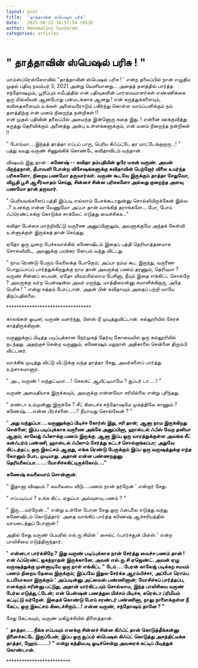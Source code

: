 ```yaml
---
layout: post
title:  "தாத்தாவின் ஸ்பெஷல் பரிசு"
date:   2025-06-22 16:57:54 +0530
author: Hemamalini Sundaram
categories: articles
---
```


#  \" தாத்தாவின் ஸ்பெஷல் பரிசு ! \" 

மாம்ஸ்ப்ரெஸ்ஸோவில் \"தாத்தாவின் ஸ்பெஷல் பரிசு ! \' என்ற தலைப்பில் நான் எழுதிய முதல்
பதிவு நவம்பர் 3, 2021 அன்று வெளியானது\... அதைத் தளத்தில் பார்த்த சந்தோஷமும்,
பூரிப்பும் சமீபத்தில் என் பதிவுகளின் பார்வையாளர்கள் எண்ணிக்கை ஒரு மில்லியன் ஆனபோது
பன்மடங்காக ஆனது ! என் கருத்துக்களையும், கவிதைகளையும் உங்கள் அனைவரோடும் பகிர்ந்து
கொள்ள வாய்ப்பளிக்கும் நம் தளத்திற்கு என் மனம் நிறைந்த நன்றிகள் !!\
என் முதல் பதிவின் தலைப்பில் அமைந்த இன்னொரு கதை இது. ! என்னை ஊக்குவித்து கருத்து
தெரிவிக்கும் அனைத்து அன்பு உள்ளங்களுக்கும், என் மனம் நிறைந்த நன்றிகள் !!

" போம்மா....இந்தத் தாத்தா எப்பப் பாரு, பெரிய கிஃப்ட்டே தர மாட்டேங்குறாரு...! "
பத்து வயது வருண் சிணுங்கிக் கொண்டே கவிதாவிடம் வந்தான்.

விஷயம் இது தான் : **கணேஷ் -- கவிதா தம்பதியின் ஒரே மகன் வருண். அவன் பிறந்தநாள்,
தீபாவளி போன்ற விசேஷங்களுக்கு கவிதாவின் பெற்றோர் விலை உயர்ந்த பரிசுகளோ, நிறைய பணமோ
தருவார்கள். வருண் கூடவே இருக்கும் தாத்தா சேதுவோ, வியூதி பூசி ஆசீர்வாதம் செய்து,
சின்னச் சின்ன பரிசுகளோ அல்லது குறைந்த அளவு பணமோ தான் தருவார்.**

" பெரியவங்களைப் பத்தி இப்படி எல்லாம் பேசக்கூடாதுன்னு சொல்லியிருக்கேன் இல்ல ..? உனக்கு
என்ன வேணுமோ அப்பா தான் வாங்கித் தராங்களே....போ, போய் ஃப்ரெண்ட்சுக்கு கொடுக்க சாக்லேட்
எடுத்து வைச்சிக்க..."

கவிதா பேச்சை மாற்றிவிட்டு வருணை அனுப்பினாலும், அவளுக்குமே அந்தக் கேள்வி உள்ளுக்குள்
இருக்கத் தான் செய்தது.

ஏதோ ஒரு முறை பேச்சுவாக்கில் கணேஷிடம் இதைப் பத்தி தெரியாத்தனமாக சொல்லிவிட,
அவனுக்கு பயங்கர கோபம் வந்து விட்டது.

" நாம ரெண்டு பேரும் வேலைக்கு போறோம்; அப்பா நம்ம கூட இருந்து, வருணை பொறுப்பாப்ப்
பார்த்துக்கிறதுக்கு நாம தான் அவருக்கு பணம் தரணும், தெரியுமா ? வருண் சின்னப் பையன்,
ஏதோ விவரமில்லாம பேசினா, நீயும் இதை எங்கிட்ட சொல்றே ? அவருக்கு வர்ற பென்ஷன்ல அவர்
மருந்து, மாத்திரைன்னு சமாளிக்கிறாரு, அதே பெரிசு ! " என்று சத்தம் போட்டான். அதன்
பின் கவிதாவும் அதைப் பற்றி வாயே திறப்பதில்லை.

\*\*\*\*\*\*\*\*\*\*\*\*\*\*\*\*\*\*\*\*\*\*\*\*\*\*\*\*\*\*\*\*\*

காலங்கள் ஓடின; வருண் வளர்ந்து, பிளஸ் டூ முடித்துவிட்டான். கல்லூரியில் சேரக்
காத்திருக்கிறான்.

வருணுக்குப் பிடித்த படிப்புக்கான நேர்முகத் தேர்வு கோவையில் ஒரு கல்லூரியில் நடந்தது.
அதற்குச் சென்ற வருணும், கணேஷும் மறுநாள் அதிகாலை சென்னை திரும்பி விட்டனர்.

வாக்கிங் முடித்து விட்டு வீட்டுக்கு வந்த தாத்தா சேது, அவர்களைப் பார்த்து உற்சாகமானார்.

" அட, வருண் ! வந்துட்டியா....! செலக்ட் ஆயிட்டியாமே ? சூப்பர் டா.....! "

வருண் அமைதியாக இருக்கவும், அவருக்கு என்னவோ சரியில்லை என்று புரிந்தது.

" ஏண்டா உம்முன்னு இருக்கே ? சீட் கிடைச்ச சந்தோஷமே முகத்திலே காணும் ? கணேஷ்.....என்ன
பிரச்சனை......? நீயாவது சொல்லேன் ? "

" **அது வந்துப்பா....வருணுக்குப் பிடிச்ச கோர்ஸ் இது, சரி தான்; ஆனா நாம இருக்கிறது
சென்னை; இப்ப படிப்புக்காக வருணை அங்கே அனுப்பினா, ஹாஸ்டல் ஃபீஸ் வேற தனியா ஆகும்;
காலேஜ் ஃபீஸுக்கு பணம் இருக்கு. ஆனா இப்ப ஒரு வாரத்துக்குள்ள அவங்க சீட் கன்ஃபர்ம் பண்ணி,
ஹாஸ்டல் ஃபீஸும் சேர்த்து கட்டச் சொல்றாங்கப்பா; அதுவே கிட்டத்தட்ட ஒரு இலட்சம் ஆகுது, எங்க
ரெண்டு பேருக்கும் இப்ப ஒரு வருஷத்துக்கு எந்த லோனும் போட முடியாது. அதான் என்ன
பண்ணறதுனு தெரியலைப்பா.......யோசிச்சுகிட்டிருக்கோம்...."**

**கணேஷ் கவலையாய் சொன்னான்.**

" இதானா விஷயம் ? கவலையை விடு....பணம் நான் தர்றேன் ' என்றார் சேது.

" எப்படிப்பா ? உங்க கிட்ட ஏதுப்பா அவ்வுளவு பணம் ? "

" இரு....வர்றேன்..." என்று உள்ளே போன சேது ஒரு ஃபைலை எடுத்து வந்து, கணேஷிடம்
கொடுத்தார். அதை வாங்கிப் பார்த்த கணேஷ் ஆச்சரியத்தில் வாயடைத்துப் போனான் !

அதில் சேது வருண் பெயரில் எல்.ஐ.சியின் ' சைல்ட் ஃபார்ச்சூன் பிளஸ் ' என்ற பாலிசியை
எடுத்திருந்தார்.

" **என்னடா பார்க்கிறே ? இது வருண் படிப்புக்காக நான் சேர்த்து வைச்ச பணம் தான் ! என்
ஃப்ரெண்ட் ஜகந்நாதன் இருக்கானே, அவன் எல்.ஐ.சி ஏஜெண்ட். அவன் ஏழு வருஷத்துக்கு முன்னாடியே
ஒரு நாள் எங்கிட்ட " டேய் ....பேரன் காலேஜ் படிக்கற சமயம் பணம் நிறைய தேவை இருக்கும்;
இப்பவே இதுல சேர்க்க ஆரம்பிச்சா, அப்போ ரொம்ப உபயோகமா இருக்கும் ' அப்படின்னு அட்வைஸ்
பண்ணினான்; யோசிச்சுப் பார்த்தப்ப, எனக்கும் சரின்னு பட்டுது, அதான் யார்கிட்டயும் சொல்லாம,
இந்த பாலிசியை வருண் பேர்ல எடுத்து,ட்டேன்; என் பென்ஷன் பணத்துல மிச்சம் பிடிச்சு,
கரெக்டா ப்ரிமீயம் கட்டிட்டு வர்றேன். இதைக் கொண்டு போய் சரண்டர் பண்ணினா, நாலு நாளைக்குள்ள
நீ கேட்ட ஒரு இலட்சம் கிடைச்சிரும்...! என்ன வருண், சந்தோஷம் தானே ? "**

சேது கேட்கவும், வருண் மகிழ்ச்சியில் திளைத்தான்.

" **தாத்தா.....நீங்க எப்பவும் எனக்கு சின்னச் சின்ன கிஃப்ட் தான் கொடுத்தீங்கன்னு
நினைச்சுட்டே இருப்பேன்; இப்ப ஒரு சூப்பர் ஸ்பெஷல் கிஃப்ட் கொடுத்து அசத்திட்டீங்க தாத்தா,
ஹேய்.......! " என்று கத்தியபடி ஓடிச்சென்று அவரைக் கட்டிப் பிடித்துக் கொண்டான்.**

\*\*\*\*\*\*\*\*\*\*\*\*\*\*\*\*\*\*\*\*\*\*\*\*\*
